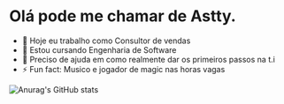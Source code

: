 # Olá pode me chamar de Astty.

- 🔭 Hoje eu trabalho como Consultor de vendas
- 🌱 Estou cursando Engenharia de Software
- 🤔 Preciso de ajuda em como realmente dar os primeiros passos na t.i
- ⚡ Fun fact: Musico e jogador de magic nas horas vagas

![Anurag's GitHub stats](https://github-readme-stats.vercel.app/api?username=assttaroth&show_icons=true&theme=dracula)
